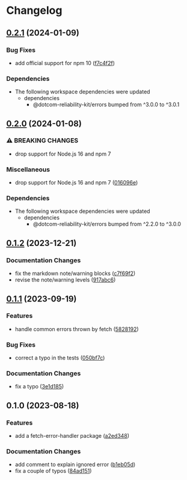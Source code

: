 # Changelog

## [0.2.1](https://github.com/Financial-Times/dotcom-reliability-kit/compare/fetch-error-handler-v0.2.0...fetch-error-handler-v0.2.1) (2024-01-09)


### Bug Fixes

* add official support for npm 10 ([f7c4f2f](https://github.com/Financial-Times/dotcom-reliability-kit/commit/f7c4f2f4c9358389be7bbcbd3609081eec2246b5))


### Dependencies

* The following workspace dependencies were updated
  * dependencies
    * @dotcom-reliability-kit/errors bumped from ^3.0.0 to ^3.0.1

## [0.2.0](https://github.com/Financial-Times/dotcom-reliability-kit/compare/fetch-error-handler-v0.1.2...fetch-error-handler-v0.2.0) (2024-01-08)


### ⚠ BREAKING CHANGES

* drop support for Node.js 16 and npm 7

### Miscellaneous

* drop support for Node.js 16 and npm 7 ([016096e](https://github.com/Financial-Times/dotcom-reliability-kit/commit/016096eab022fa426159ec649a4e32c24eedd568))


### Dependencies

* The following workspace dependencies were updated
  * dependencies
    * @dotcom-reliability-kit/errors bumped from ^2.2.0 to ^3.0.0

## [0.1.2](https://github.com/Financial-Times/dotcom-reliability-kit/compare/fetch-error-handler-v0.1.1...fetch-error-handler-v0.1.2) (2023-12-21)


### Documentation Changes

* fix the markdown note/warning blocks ([c7f69f2](https://github.com/Financial-Times/dotcom-reliability-kit/commit/c7f69f20a8b000f4a40c4cd25be23fcee2ecd85d))
* revise the note/warning levels ([917abc6](https://github.com/Financial-Times/dotcom-reliability-kit/commit/917abc60a0891f3a9110bafca96fe924a5b76a80))

## [0.1.1](https://github.com/Financial-Times/dotcom-reliability-kit/compare/fetch-error-handler-v0.1.0...fetch-error-handler-v0.1.1) (2023-09-19)


### Features

* handle common errors thrown by fetch ([5828192](https://github.com/Financial-Times/dotcom-reliability-kit/commit/58281920f0651cf69d4d8b742625a3224bdc8d5c))


### Bug Fixes

* correct a typo in the tests ([050bf7c](https://github.com/Financial-Times/dotcom-reliability-kit/commit/050bf7c3c7403bc50371fd321fa89296237a33e0))


### Documentation Changes

* fix a typo ([3e1d185](https://github.com/Financial-Times/dotcom-reliability-kit/commit/3e1d185df652fc757454fad5d24e4a4772a8ef4e))

## 0.1.0 (2023-08-18)


### Features

* add a fetch-error-handler package ([a2ed348](https://github.com/Financial-Times/dotcom-reliability-kit/commit/a2ed3489cbc5363e84d16b7c5b33554f837788fa))


### Documentation Changes

* add comment to explain ignored error ([b1eb05d](https://github.com/Financial-Times/dotcom-reliability-kit/commit/b1eb05d8ca1b70932ce0deef919f80d0ebc1ee2d))
* fix a couple of typos ([84ad151](https://github.com/Financial-Times/dotcom-reliability-kit/commit/84ad151a95542c5085a2c16006ecc425b500784d))
